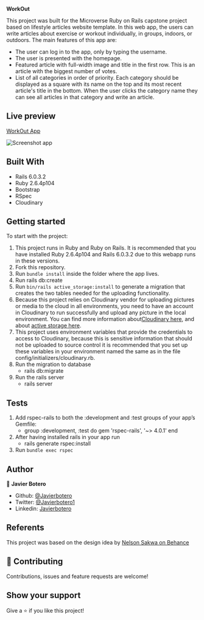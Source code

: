 **WorkOut**

This project was built for the Microverse Ruby on Rails capstone project based on lifestyle articles website template. In this web app, the users can write articles about exercise or workout individually, in groups, indoors, or outdoors. The main features of this app are:

- The user can log in to the app, only by typing the username.
- The user is presented with the homepage.
- Featured article with full-width image and title in the first row. This is an article with the biggest number of votes.
- List of all categories in order of priority. Each category should be displayed as a square with its name on the top and its most recent article's title in the bottom.
When the user clicks the category name they can see all articles in that category and write an article.

## Live preview

[WorkOut App](https://stark-harbor-31329.herokuapp.com/)

![Screenshot app](https://res.cloudinary.com/enterprise/image/upload/v1599836656/WorkOut_c4q4qv.jpg)

## Built With

- Rails 6.0.3.2
- Ruby 2.6.4p104
- Bootstrap
- RSpec
- Cloudinary

## Getting started

To start with the project:

1. This project runs in Ruby and Ruby on Rails. It is recommended that you have installed Ruby 2.6.4p104 and Rails 6.0.3.2 due to this webapp runs in these versions.
2. Fork this repository.
3. Run `bundle install` inside the folder where the app lives.
4. Run rails db:create
5. Run `bin/rails active_storage:install` to generate a migration that creates the two tables needed for the uploading functionality.
6. Because this project relies on Cloudinary vendor for uploading pictures or media to the cloud in all environments, you need to have an account in Cloudinary to run successfully and upload any picture in the local environment. You can find more information about[Cloudinary here](https://cloudinary.com/documentation/rails_integration), and about [active storage here](https://edgeguides.rubyonrails.org/active_storage_overview.html#setup).
7. This project uses environment variables that provide the credentials to access to Cloudinary, because this is sensitive information that should not be uploaded to source control it is recommended that you set up these variables in your environment named the same as in the file config/initializers/cloudinary.rb.
5. Run the migration to database
    - rails db:migrate
6. Run the rails server
    - rails server

## Tests

1. Add rspec-rails to both the :development and :test groups of your app’s Gemfile:
    - group :development, :test do
        gem 'rspec-rails', '~> 4.0.1'
      end
1. After having installed rails in your app run
    - rails generate rspec:install
3. Run `bundle exec rspec`

## Author

👤 **Javier Botero**

- Github: [@Javierbotero](https://github.com/javierbotero)
- Twitter: [@Javierbotero1](https://twitter.com/JavierBotero1)
- Linkedin: [Javierbotero](https://www.linkedin.com/in/javier-botero-044686155/)

## Referents

This project was based on the design idea by [Nelson Sakwa on Behance](https://www.behance.net/sakwadesignstudio)

## 🤝 Contributing

Contributions, issues and feature requests are welcome!

## Show your support

Give a ⭐️ if you like this project!
